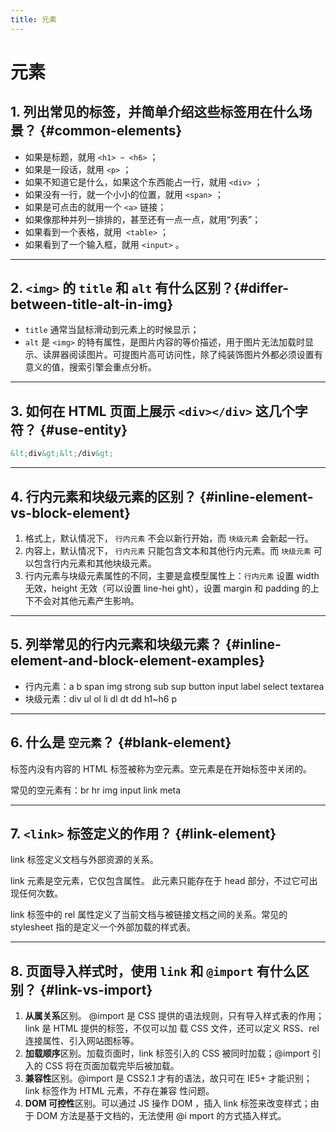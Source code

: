 ```yaml
---
title: 元素
---
```


# 元素

## 1. 列出常见的标签，并简单介绍这些标签用在什么场景？  {#common-elements}

- 如果是标题，就用 `<h1> ~ <h6>` ；
- 如果是一段话，就用 `<p>` ；
- 如果不知道它是什么，如果这个东西能占一行，就用 `<div>` ；
- 如果没有一行，就一个小小的位置，就用 `<span>` ；
- 如果是可点击的就用一个 `<a>` 链接；
- 如果像那种并列一排排的，甚至还有一点一点，就用“列表”；
- 如果看到一个表格，就用` <table>` ；
- 如果看到了一个输入框，就用 `<input>` 。

***

## 2. `<img>` 的 `title` 和 `alt` 有什么区别？{#differ-between-title-alt-in-img}
- `title` 通常当鼠标滑动到元素上的时候显示；
- `alt` 是 `<img>` 的特有属性，是图片内容的等价描述，用于图片无法加载时显示、读屏器阅读图片。可提图片高可访问性，除了纯装饰图片外都必须设置有意义的值，搜索引擎会重点分析。

***

## 3. 如何在 HTML 页面上展示 `<div></div>` 这几个字符？ {#use-entity}

```html
&lt;div&gt;&lt;/div&gt;
```

***

## 4. 行内元素和块级元素的区别？  {#inline-element-vs-block-element}

1. 格式上，默认情况下， `行内元素` 不会以新行开始，而 `块级元素` 会新起一行。
2. 内容上，默认情况下， `行内元素` 只能包含文本和其他行内元素。而 `块级元素` 可以包含行内元素和其他块级元素。
3. 行内元素与块级元素属性的不同，主要是盒模型属性上：`行内元素` 设置 width 无效，height 无效（可以设置 line-hei
   ght），设置 margin 和 padding 的上下不会对其他元素产生影响。

***

## 5. 列举常见的行内元素和块级元素？  {#inline-element-and-block-element-examples}

- 行内元素：a b span img strong sub sup button input label select textarea
- 块级元素：div ul ol li dl dt dd h1~h6 p

***

## 6. 什么是 `空元素`？  {#blank-element}

标签内没有内容的 HTML 标签被称为空元素。空元素是在开始标签中关闭的。

常见的空元素有：br hr img input link meta

***

## 7. `<link>` 标签定义的作用？  {#link-element}

link 标签定义文档与外部资源的关系。

link 元素是空元素，它仅包含属性。 此元素只能存在于 head 部分，不过它可出现任何次数。

link 标签中的 rel 属性定义了当前文档与被链接文档之间的关系。常见的 stylesheet 指的是定义一个外部加载的样式表。 

***

## 8. 页面导入样式时，使用 `link` 和 `@import` 有什么区别？  {#link-vs-import}

1. **从属关系**区别。 @import 是 CSS 提供的语法规则，只有导入样式表的作用；link 是 HTML 提供的标签，不仅可以加
载 CSS 文件，还可以定义 RSS、rel 连接属性、引入网站图标等。
2. **加载顺序**区别。加载页面时，link 标签引入的 CSS 被同时加载；@import 引入的 CSS 将在页面加载完毕后被加载。
3. **兼容性**区别。@import 是 CSS2.1 才有的语法，故只可在 IE5+ 才能识别；link 标签作为 HTML 元素，不存在兼容
性问题。
4. **DOM 可控性**区别。可以通过 JS 操作 DOM ，插入 link 标签来改变样式；由于 DOM 方法是基于文档的，无法使用 @i
mport 的方式插入样式。
